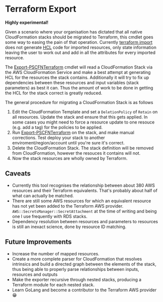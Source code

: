 # Terraform Export

**Highly experimental!**

Given a scenario where your organisation has dictated that all native CloudFormation stacks should be migrated to Terraform, this cmdlet goes some way to easing the pain of that operation. Currently [terraform import](https://www.terraform.io/docs/cli/import/index.html) does not generate [HCL](https://www.terraform.io/docs/language/index.html) code for imported resources, only state information leaving the user to work out and add in all the attributes for every imported resource.

The [Export-PSCFNTerraform](xref:Export-PSCFNTerraform) cmdlet will read a CloudFormation Stack via the AWS CloudFormation Service and make a best attempt at generating HCL for the resources the stack contains. Additionally it will try to fix up dependencies between these resources and input variables (stack parameters) as best it can. Thus the amount of work to be done in getting the HCL for the stack correct is greatly reduced.

The general procedure for migrating a CloudFormation Stack is as follows

1. Edit the CloudFormation Template and set a `DeletionPolicy` of `Retain` on all resources. Update the stack and ensure that this gets applied. In some cases you might need to force a resource update to one resouce (e.g. add a tag) for the policies to be applied.
1. Run [Export-PSCFNTerraform](xref:Export-PSCFNTerraform) on the stack, and make manual corrections. Test deploy your stack to another enviroment/region/account until you're sure it's correct.
1. Delete the CloudFormation Stack. The stack definition will be removed from CloudFormation, however the resouces it contains will not.
1. Now the stack resources are wholly owned by Terraform.

## Caveats

* Currently this tool recognises the relationship between about 380 AWS resources and their Terraform equivalents. That's probably about half of what can actually be matched.
* There are still some AWS resources for which an equivalent resource has not yet been added to the Terraform AWS provider. `AWS::SecretsManager::SecretAttachment` at the time of writing and being one I use frequently with RDS stacks.
* Dependency resolution between resources and parameters to resources is still an inexact science, done by resource ID matching.

## Future Improvements

* Increase the number of mapped resources.
* Create a more complete parser for CloudFormation that resolves intrinsics and build a directed graph between the elements of the stack, thus being able to properly parse relationships between inputs, resources and outputs
* Make the exporter recursive through nested stacks, producing a Terraform module for each nested stack.
* Learn GoLang and become a contributor to the Terraform AWS provider 😁

